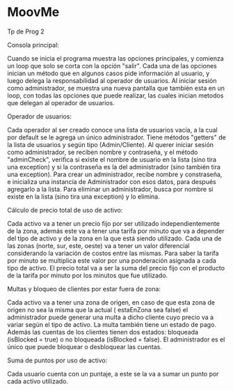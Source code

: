 # MoovMe
Tp de Prog 2

Consola principal:

Cuando se inicia el programa muestra las opciones principales, y comienza un loop que solo se corta con la opción "salir". Cada una de las opciones inician un método que en algunos casos pide información al usuario, y luego delega la responsabilidad al operador de usuarios. Al iniciar sesión como administrador, se muestra una nueva pantalla que también esta en un loop, con todas las opciones que puede realizar, las cuales inician metodos que delegan al operador de usuarios.

Operador de usuarios:

Cada operador al ser creado conoce una lista de usuarios vacía, a la cual por default se le agrega un único administrador. Tiene métodos "getters" de la lista de usuarios y según tipo (Admin/Cliente). Al querer iniciar sesión como administrador, se reciben nombre y contraseña, y el método "adminCheck", verifica si existe el nombre de usuario en la lista (sino tira una exception) y si la contraseña es la del administrador (sino también tira una exception). Para crear un administrador, recibe nombre y constraseña, e inicializa una instancia de Administrador con esos datos, para después agregarlo a la lista. Para eliminar un administrador, busca por nombre si existe en la lista (sino tira una exception) y lo elimina.

Cálculo de precio total de uso de activo:

Cada activo va a tener un precio fijo por ser utilizado independientemente de la zona, además este va a tener una tarifa por minuto que va a depender del tipo de activo y de la zona en la que está siendo utilizado.
Cada una de las zonas (norte, sur, este, oeste) va a tener un valor diferencial considerando la variación de costos entre las mismas. Para saber la tarifa por minuto se multiplica este valor por una ponderación asignada a cada tipo de activo.
El precio total va a ser la suma del precio fijo con el producto de la tarifa por minuto por los minutos que fue utilizado.


Multas y bloqueo de clientes por estar fuera de zona:

Cada activo va a tener una zona de origen, en caso de que esta zona de origen no sea la misma que la actual ( estaEnZona sea false) el administrador puede generar una multa a dicho cliente cuyo precio va a variar según el tipo de activo. La multa también tiene un estado de pago.
Además las cuentas de los clientes tienen dos estados: bloqueada (isBlocked = true) o no bloqueada (isBlocked = false). El administrador es el único que puede bloquear o desbloquear las cuentas. 

Suma de puntos por uso de activo:

Cada usuario cuenta con un puntaje, a este se la va a sumar un punto por cada activo utilizado.
